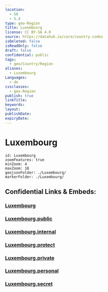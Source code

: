 ```yaml
---
location:
  - 50
  - 5.4
type: geo-Region
title: Luxembourg
license: CC BY-SA 4.0
source: https://datahub.io/core/country-codes
isDeleted: false
isReadOnly: false
draft: false
confidential: public
tags:
  - geo/Country/Region
aliases:
  - Luxembourg
Languages:
  - de
cssclasses:
  - geo-Region
publish: true
linkTitle:
keywords:
layout:
publishDate:
expiryDate:
---
```


# Luxembourg

```leaflet
id: Luxembourg
zoomFeatures: true 
minZoom: 4 
maxZoom: 18
geojsonFolder: ./Luxembourg/
markerFolder: ./Luxembourg/
```


## Confidential Links & Embeds: 

### [Luxembourg](/_Standards/Earth/Continent/Europe/Europe~West/Belgium/Regions~Belgium/Wallonie/counties~Wallonie/Luxembourg.md) 

### [Luxembourg.public](/_public/Earth/Continent/Europe/Europe~West/Belgium/Regions~Belgium/Wallonie/counties~Wallonie/Luxembourg.public.md) 

### [Luxembourg.internal](/_internal/Earth/Continent/Europe/Europe~West/Belgium/Regions~Belgium/Wallonie/counties~Wallonie/Luxembourg.internal.md) 

### [Luxembourg.protect](/_protect/Earth/Continent/Europe/Europe~West/Belgium/Regions~Belgium/Wallonie/counties~Wallonie/Luxembourg.protect.md) 

### [Luxembourg.private](/_private/Earth/Continent/Europe/Europe~West/Belgium/Regions~Belgium/Wallonie/counties~Wallonie/Luxembourg.private.md) 

### [Luxembourg.personal](/_personal/Earth/Continent/Europe/Europe~West/Belgium/Regions~Belgium/Wallonie/counties~Wallonie/Luxembourg.personal.md) 

### [Luxembourg.secret](/_secret/Earth/Continent/Europe/Europe~West/Belgium/Regions~Belgium/Wallonie/counties~Wallonie/Luxembourg.secret.md)

